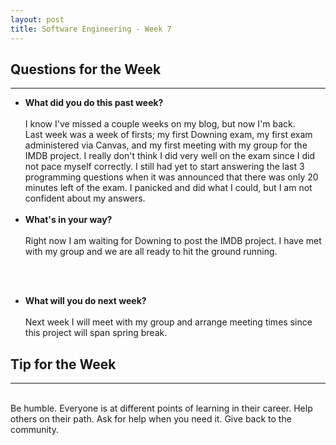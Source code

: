 ```yaml
---
layout: post
title: Software Engineering - Week 7
---
```

<h2>Questions for the Week</h2>
<hr></hr>
<ul><li><b>What did you do this past week?</b></i>
<br><br>I know I've missed a couple weeks on my blog, but now I'm back.<br>
Last week was a week of firsts; my first Downing exam, my first exam administered via Canvas, and my first meeting with my group for the IMDB project. I really don't think I did very well on the exam since I did not pace myself correctly. I still had yet to start answering the last 3 programming questions when it was announced that there was only 20 minutes left of the exam. I panicked and did what I could, but I am not confident about my answers.
<br><br>
<li><b>What's in your way?</b></i>
<br><br>Right now I am waiting for Downing to post the IMDB project. I have met with my group and we are all ready to hit the ground running.

<br><br>
<li><b>What will you do next week?</b></i>
<br><br>Next week I will meet with my group and arrange meeting times since this project will span spring break.
</ul>
<h2>Tip for the Week</h2>
<hr></hr>
<br>Be humble. Everyone is at different points of learning in their career. Help others on their path. Ask for help when you need it. Give back to the community.


